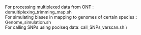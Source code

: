 For processing multiplexed data from ONT : demultiplexing_trimming_map.sh \
For simulating biases in mapping to genomes of certain species : Genome_simulation.sh \
For calling SNPs using poolseq data: call_SNPs_varscan.sh \

